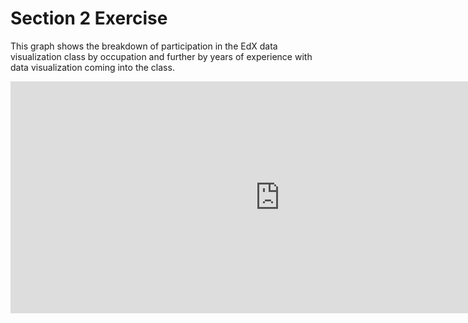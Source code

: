 # Section 2 Exercise
This graph shows the breakdown of participation in the EdX data visualization class by occupation and further by years of experience with data visualization coming into the class.




<iframe width="861" height="371" seamless frameborder="0" scrolling="no" src="https://docs.google.com/spreadsheets/d/1-N_iXBeMx6NlZ14xk6eHt0sgcVFOJ-4d-TzDtoVH7ew/pubchart?oid=353801831&amp;format=interactive"></iframe>
